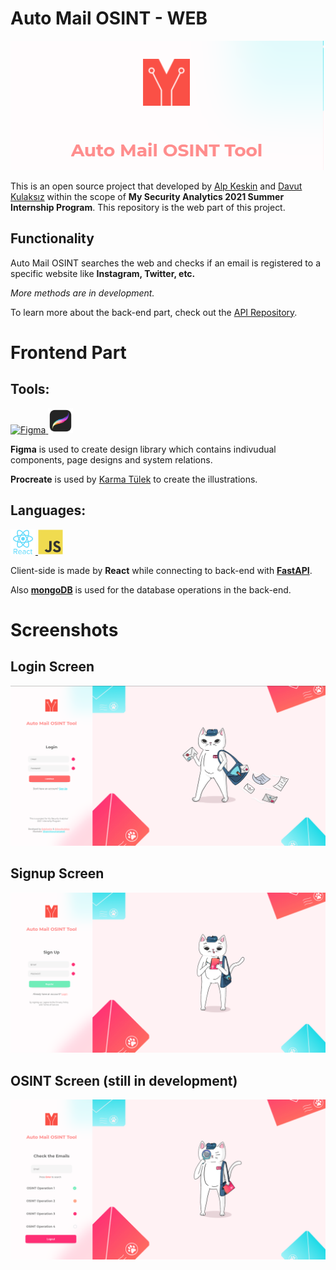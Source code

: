 # **Auto Mail OSINT - WEB**

![Logo](./src/screenshots/readme-login.png)


This is an open source project that developed by [Alp Keskin](https://github.com/alpkeskin) and [Davut Kulaksız](https://github.com/davutkulaksiz) within the scope of <b>My Security Analytics 2021 Summer Internship Program</b>. This repository is the web part of this project.

## Functionality

Auto Mail OSINT searches the web and checks if an email is registered to a specific website like <b>Instagram, Twitter, etc.</b>

<i>More methods are in development.</i>

To learn more about the back-end part, check out the [API Repository](https://github.com/mysecurityanalytics/auto-mail-osint-api).

# Frontend Part

## Tools:
 <a href="https://www.figma.com/" target="_blank"> <img src="https://www.vectorlogo.zone/logos/figma/figma-icon.svg" alt="Figma" width="40" height="40"/> </a>  <a href="https://procreate.art/" target="_blank"> <img src="./src/screenshots/procreate-logo.png" alt="Procreate" width="40" height="40"/> </a></p>

<b>Figma</b> is used to create design library which contains indivudual components, page designs and system relations.


<b>Procreate</b> is used by [Karma Tülek](https://www.instagram.com/sanmiyorumamaevet/) to create the illustrations.

## Languages:

<p align="left"> <a href="https://reactjs.org/" target="_blank"> <img src="https://raw.githubusercontent.com/devicons/devicon/master/icons/react/react-original-wordmark.svg" alt="react" width="40" height="40"/> </a> <a href="https://developer.mozilla.org/en-US/docs/Web/JavaScript" target="_blank"> <img src="https://raw.githubusercontent.com/devicons/devicon/master/icons/javascript/javascript-original.svg" alt="javascript" width="40" height="40"/> </a></p>

Client-side is made by <b>React</b> while connecting to back-end with <b>[FastAPI](https://fastapi.tiangolo.com/)</b>.

Also <b>[mongoDB](https://www.mongodb.com/)</b> is used for the database operations in the back-end.

# Screenshots

## Login Screen
![Login Page](./src/screenshots/login-screen.png)

## Signup Screen
![Signup Page](./src/screenshots/signup-screen.png)

## OSINT Screen (still in development)
![OSINT Page](./src/screenshots/osint-screen.png)

